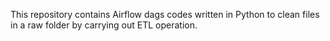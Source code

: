 This repository contains Airflow dags codes written in Python to clean files in a raw folder by carrying out ETL operation.
